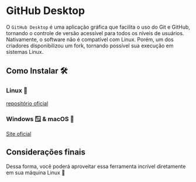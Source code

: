# GitHub Desktop
O ```GitHub Desktop``` é uma aplicação gráfica que facilita o uso do Git e GitHub, tornando o controle de versão acessível para todos os níveis de usuários. Nativamente, o software não é compatível com Linux. Porém, um dos criadores disponibilizou um fork, tornando possível sua execução em sistemas Linux.

## Como Instalar 🛠
### Linux 🐧 
<a href="https://github.com/sarim/github-desktop"> repositório oficial </a>

### Windows 🪟 & macOS 🍎
<a href="https://desktop.github.com/">Site oficial</a>

## Considerações finais

Dessa forma, você poderá aproveitar essa ferramenta incrível diretamente em sua máquina Linux 🐧